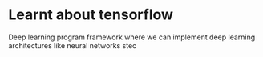 # Learnt about tensorflow
Deep learning program framework where we can implement deep learning architectures like neural networks stec
